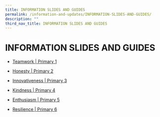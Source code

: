 ```yaml
---
title: INFORMATION SLIDES AND GUIDES
permalink: /information-and-updates/INFORMATION-SLIDES-AND-GUIDES/
description: ""
third_nav_title: INFORMATION SLIDES AND GUIDES
---
```

# INFORMATION SLIDES AND GUIDES

* <a href="/information-and-updates/INFORMATION-SLIDES-AND-GUIDES/teamwork-p1">Teamwork | Primary 1</a>

* <a href="/information-and-updates/INFORMATION-SLIDES-AND-GUIDES/honesty-p2">Honesty | Primary 2</a>

* <a href="/information-and-updates/LETTERS-TO-PARENTS/innovativeness-p3">Innovativeness | Primary 3</a>

* <a href="/information-and-updates/LETTERS-TO-PARENTS/kindness-p4">Kindness | Primary 4</a>

* <a href="/information-and-updates/LETTERS-TO-PARENTS/enthusiasm-p5">Enthusiasm | Primary 5</a>

* <a href="/information-and-updates/LETTERS-TO-PARENTS/resilience-p6">Resilience | Primary 6</a>